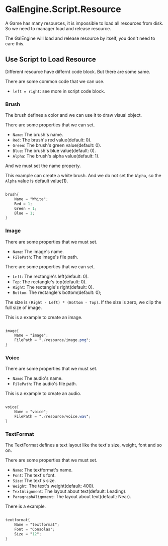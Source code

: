 # GalEngine.Script.Resource

A Game has many resources, it is impossible to load all resources from disk.
So we need to manager load and release resource.

The GalEngine will load and release resource by itself, you don't need to care this.

## Use Script to Load Resource

Different resource have differnt code block. But there are some same. 

There are some common code that we can use.

- `left = right`: see more in script code block.

### Brush 

The brush defines a color and we can use it to draw visual object.

There are some properties that we can set.

- `Name`: The brush's name.
- `Red`: The brush's red value(default: 0). 
- `Green`: The brush's green value(default: 0).
- `Blue`: The brush's blue value(default: 0).
- `Alpha`: The brush's alpha value(default: 1).

And we must set the name property.

This example can create a white brush. And we do not set the `Alpha`, so the `Alpha` value is default value(1).

```gs

brush{
    Name = "White";
    Red = 1;
    Green = 1;
    Blue = 1;
}

```

### Image

There are some properties that we must set.

- `Name`: The image's name.
- `FilePath`: The image's file path.

There are some properties that we can set.

- `Left`: The rectangle's left(default: 0).
- `Top`: The rectangle's top(default: 0).
- `Right`: The rectangle's right(default: 0).
- `Bottom`: The rectangle's bottom(default: 0);

The size is `(Right - Left) * (Bottom - Top)`. If the size is zero, we clip the full size of image.

This is a example to create an image.

```gs

image{
    Name = "image";
    FilePath = "./resource/image.png";
}

```

### Voice

There are some properties that we must set.

- `Name`: The audio's name.
- `FilePath`: The audio's file path.

This is a example to create an audio.

```gs

voice{
    Name = "voice";
    FilePath = "./resource/voice.wav";
}

```

### TextFormat

The TextFormat defines a text layout like the text's size, weight, font and so on.

There are some properties that we must set.

- `Name`: The textformat's name.
- `Font`: The text's font.
- `Size`: The text's size.
- `Weight`: The text's weight(default: 400).
- `TextAlignment`: The layout about text(default: Leading).
- `ParagraphAlignment`: The layout about text(default: Near).

There is a example.

```gs

textformat{
    Name = "textformat";
    Font = "Consolas";
    Size = "12";
}

```
